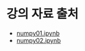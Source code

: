 # 강의 자료 출처
- [numpy01.ipynb](https://github.com/k2moon/python/blob/main/numpy-v2/numpy01.ipynb)
- [numpy02.ipynb](https://github.com/k2moon/python/blob/main/numpy-v2/numpy02.ipynb)